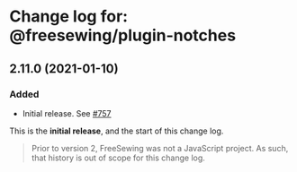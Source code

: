# Change log for: @freesewing/plugin-notches


## 2.11.0 (2021-01-10)

### Added

 - Initial release. See [#757](https://github.com/freesewing/freesewing/issues/757)


This is the **initial release**, and the start of this change log.

> Prior to version 2, FreeSewing was not a JavaScript project.
> As such, that history is out of scope for this change log.

